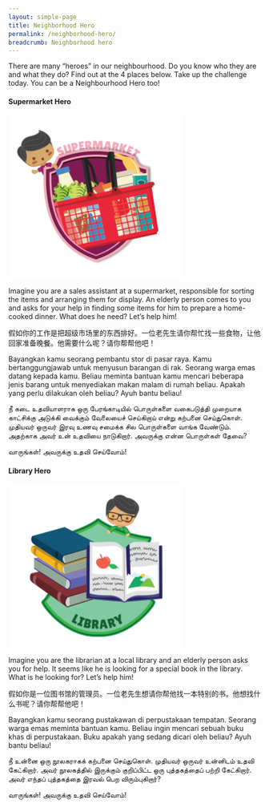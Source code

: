 ```yaml
---
layout: simple-page
title: Neighborhood Hero
permalink: /neighborhood-hero/
breadcrumb: Neighborhood hero
---
```

There are many “heroes” in our neighbourhood. Do you know who they are and what they do? Find out at the 4 places below. Take up the challenge today. You can be a Neighbourhood Hero too!

#### Supermarket Hero
<img src="/images/neighbourhood-supermarket-300x279.png" alt="Supermarket Hero" style="width:350px;" />

Imagine you are a sales assistant at a supermarket, responsible for sorting the items and arranging them for display. An elderly person comes to you and asks for your help in finding some items for him to prepare a home-cooked dinner. What does he need? Let’s help him!

假如你的工作是把超级市场里的东西排好。一位老先生请你帮忙找一些食物，让他回家准备晚餐。他需要什么呢？请你帮帮他吧！

Bayangkan kamu seorang pembantu stor di pasar raya. Kamu bertanggungjawab untuk menyusun barangan di rak. Seorang warga emas datang kepada kamu. Beliau meminta bantuan kamu mencari beberapa jenis barang untuk menyediakan makan malam di rumah beliau. Apakah yang perlu dilakukan oleh beliau? Ayuh bantu beliau!

நீ கடை உதவியாளராக ஒரு பேரங்காடியில் பொருள்களை வகைபடுத்தி முறையாக காட்சிக்கு அடுக்கி வைக்கும் வேலையைச் செய்கிறாய் என்று கற்பனை செய்துகொள். முதியவர் ஒருவர் இரவு உணவு சமைக்க சில பொருள்களை வாங்க வேண்டும். அதற்காக அவர் உன் உதவியை நாடுகிறார். அவருக்கு என்ன பொருள்கள் தேவை?

வாருங்கள்! அவருக்கு உதவி செய்வோம்!

#### Library Hero
<img src="/images/neighbourhood-library-300x279.png" alt="Supermarket Hero" style="width:350px;" />

Imagine you are the librarian at a local library and an elderly person asks you for help. It seems like he is looking for a special book in the library. What is he looking for? Let’s help him!

假如你是一位图书馆的管理员。一位老先生想请你帮他找一本特别的书。他想找什么书呢？请你帮帮他吧！

Bayangkan kamu seorang pustakawan di perpustakaan tempatan. Seorang warga emas meminta bantuan kamu. Beliau ingin mencari sebuah buku khas di perpustakaan. Buku apakah yang sedang dicari oleh beliau? Ayuh bantu beliau!

நீ உன்னை ஒரு நூலகராகக் கற்பனை செய்துகொள். முதியவர் ஒருவர் உன்னிடம் உதவி கேட்கிறார். அவர் நூலகத்தில் இருக்கும் குறிப்பிட்ட ஒரு புத்தகத்தைப் பற்றி கேட்கிறார். அவர் எந்தப் புத்தகத்தை இரவல் பெற விரும்புகிறார்?

வாருங்கள்! அவருக்கு உதவி செய்வோம்!

